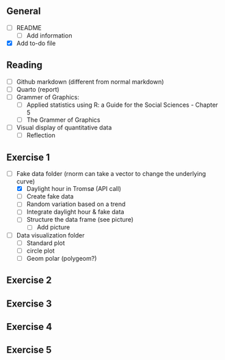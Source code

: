 ## General

-   [ ] README
    -   [ ] Add information
-   [x] Add to-do file

## Reading

-   [ ] Github markdown (different from normal markdown)
-   [ ] Quarto (report)
-   [ ] Grammer of Graphics:
    -   [ ] Applied statistics using R: a Guide for the Social Sciences - Chapter 5
    -   [ ] The Grammer of Graphics
-   [ ] Visual display of quantitative data
    -   [ ] Reflection

## Exercise 1

-   [ ] Fake data folder (rnorm can take a vector to change the underlying curve)
    -   [x] Daylight hour in Tromsø (API call)
    -   [ ] Create fake data
    -   [ ] Random variation based on a trend
    -   [ ] Integrate daylight hour & fake data
    -   [ ] Structure the data frame (see picture)
        -   [ ] Add picture
-   [ ] Data visualization folder
    -   [ ] Standard plot
    -   [ ] circle plot
    -   [ ] Geom polar (polygeom?)

## Exercise 2

## Exercise 3

## Exercise 4

## Exercise 5
